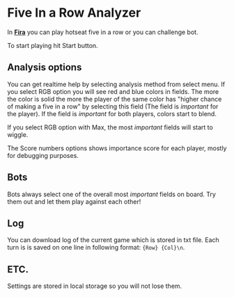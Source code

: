 # Five In a Row Analyzer

In [**Fira**](https://adamijak.github.io/five-in-a-row-analyzer/) you can play hotseat five in a row or you can challenge bot.

To start playing hit Start button.


## Analysis options

You can get realtime help by selecting analysis method from select menu.
If you select RGB option you will see red and blue colors in fields.
The more the color is solid the more the player of the same color has "higher chance of making a five in a row" by selecting this field (The field is *important* for the player).
If the field is *important* for both players, colors start to blend.

If you select RGB option with Max, the most *important* fields will start to wiggle.

The Score numbers options shows importance score for each player, mostly for debugging purposes.

## Bots

Bots always select one of the overall most *important* fields on board.
Try them out and let them play against each other!

## Log

You can download log of the current game which is stored in txt file.
Each turn is is saved on one line in following format: `{Row} {Col}\n`.

## ETC.

Settings are stored in local storage so you will not lose them.
